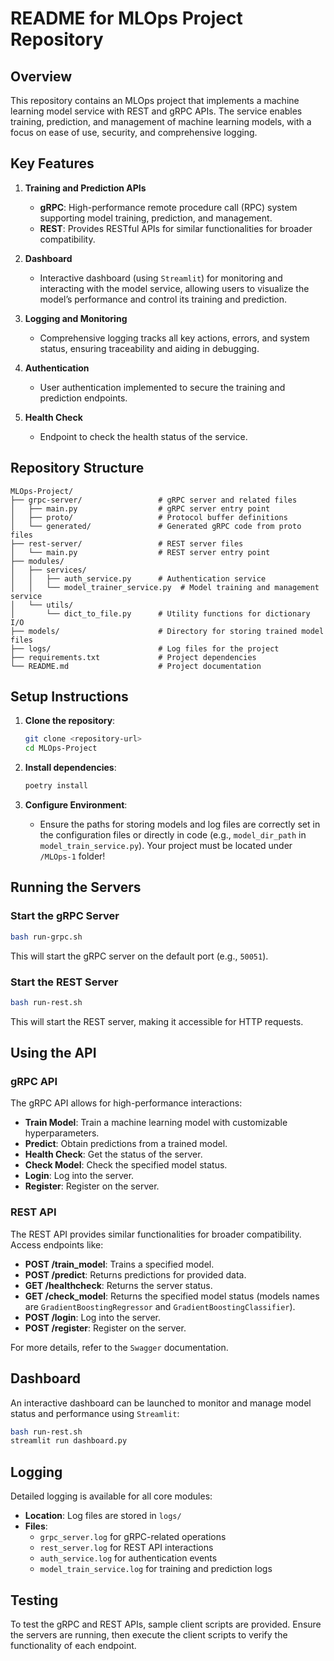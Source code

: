 
# README for MLOps Project Repository

## Overview
This repository contains an MLOps project that implements a machine learning model service with REST and gRPC APIs. The service enables training, prediction, and management of machine learning models, with a focus on ease of use, security, and comprehensive logging.

## Key Features
1. **Training and Prediction APIs**
   - **gRPC**: High-performance remote procedure call (RPC) system supporting model training, prediction, and management.
   - **REST**: Provides RESTful APIs for similar functionalities for broader compatibility.

2. **Dashboard**
   - Interactive dashboard (using `Streamlit`) for monitoring and interacting with the model service, allowing users to visualize the model’s performance and control its training and prediction.

3. **Logging and Monitoring**
   - Comprehensive logging tracks all key actions, errors, and system status, ensuring traceability and aiding in debugging.

4. **Authentication**
   - User authentication implemented to secure the training and prediction endpoints.

5. **Health Check**
   - Endpoint to check the health status of the service.

## Repository Structure
```
MLOps-Project/
├── grpc-server/                 # gRPC server and related files
│   ├── main.py                  # gRPC server entry point
│   ├── proto/                   # Protocol buffer definitions
│   └── generated/               # Generated gRPC code from proto files
├── rest-server/                 # REST server files
│   └── main.py                  # REST server entry point
├── modules/
│   ├── services/
│   │   ├── auth_service.py      # Authentication service
│   │   └── model_trainer_service.py  # Model training and management service
│   └── utils/
│       └── dict_to_file.py      # Utility functions for dictionary I/O
├── models/                      # Directory for storing trained model files
├── logs/                        # Log files for the project
├── requirements.txt             # Project dependencies
└── README.md                    # Project documentation
```

## Setup Instructions
1. **Clone the repository**:
   ```bash
   git clone <repository-url>
   cd MLOps-Project
   ```

2. **Install dependencies**:
   ```bash
   poetry install
   ```

3. **Configure Environment**:
   - Ensure the paths for storing models and log files are correctly set in the configuration files or directly in code (e.g., `model_dir_path` in `model_train_service.py`).  Your project must be located under `/MLOps-1` folder!

## Running the Servers
### Start the gRPC Server
```bash
bash run-grpc.sh
```
This will start the gRPC server on the default port (e.g., `50051`).

### Start the REST Server
```bash
bash run-rest.sh
```
This will start the REST server, making it accessible for HTTP requests.

## Using the API
### gRPC API
The gRPC API allows for high-performance interactions:
- **Train Model**: Train a machine learning model with customizable hyperparameters.
- **Predict**: Obtain predictions from a trained model.
- **Health Check**: Get the status of the server.
- **Check Model**: Check the specified model status.
- **Login**: Log into the server.
- **Register**: Register on the server.

### REST API
The REST API provides similar functionalities for broader compatibility. Access endpoints like:
- **POST /train_model**: Trains a specified model.
- **POST /predict**: Returns predictions for provided data.
- **GET /healthcheck**: Returns the server status.
- **GET /check_model**: Returns the specified model status (models names are `GradientBoostingRegressor` and `GradientBoostingClassifier`).
- **POST /login**: Log into the server.
- **POST /register**: Register on the server.

For more details, refer to the `Swagger` documentation.

## Dashboard
An interactive dashboard can be launched to monitor and manage model status and performance using `Streamlit`:
```bash
bash run-rest.sh
streamlit run dashboard.py
```

## Logging
Detailed logging is available for all core modules:
- **Location**: Log files are stored in `logs/`
- **Files**:
  - `grpc_server.log` for gRPC-related operations
  - `rest_server.log` for REST API interactions
  - `auth_service.log` for authentication events
  - `model_train_service.log` for training and prediction logs

## Testing
To test the gRPC and REST APIs, sample client scripts are provided. Ensure the servers are running, then execute the client scripts to verify the functionality of each endpoint.
